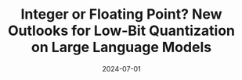 ---
title: "Integer or Floating Point? New Outlooks for Low-Bit Quantization on Large Language Models"
collection: publications
category: conferences
permalink: /publication/2024-07-01-icme-intfloatllm
excerpt: 'Efficient deployment of Large Language Models (LLMs) requires low-bit quantization to reduce model size and inference cost. Besides low-bit integer formats (e.g., INT8/INT4) used in previous quantization works, emerging low-bit floating-point formats (e.g., FP8/FP4) supported by advanced hardware like NVIDIA’s H100 GPU offer an alternative. Our study finds that introducing floating-point formats significantly improves LLMs quantization. We also discover that the optimal quantization format varies across layers. Therefore, we select the optimal format for each layer, which we call the Mixture of Formats Quantization (MoFQ) method. Our MoFQ method achieves better or comparable results over current methods in weight-only (W-only) and weight-activation (WA) post-training quantization scenarios across various tasks, with no additional hardware overhead.'
date: 2024-07-01
venue: 'IEEE International Conference on Multimedia and Expo (ICME’24)'
paperurl: 'https://ieeexplore.ieee.org/abstract/document/10688089'
citation: 'Yijia Zhang, Lingran Zhao, Shijie Cao, Wenqiang Wang, Ting Cao, Fan Yang, Mao Yang, Shanghang Zhang, Ningyi Xu. (2024). "Integer or Floating Point? New Outlooks for Low-Bit Quantization on Large Language Models." <i>ICME’24</i>.'
---